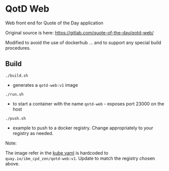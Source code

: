 # QotD Web

Web front end for Quote of the Day application

Original source is here: https://gitlab.com/quote-of-the-day/qotd-web/


Modified to avoid the use of dockerhub ...  and to support any special build procedures.


## Build

`./build.sh`

- generates a `qotd-web:v1` image


`./run.sh`

- to start a container with the name `qotd-web` - exposes port 23000 on the host

`./push.sh`

- example to push to a docker registry. Change appropriately to your registry as needed.

Note: 

The image refer in the [kube yaml](qotd-web/deployment/all-in-one.yaml) is hardcoded to `quay.io/ibm_cpd_zen/qotd-web:v1`.  Update to match the registry chosen above.

